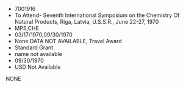 * 7001916
* To Attend- Seventh International Symposium on the Chemistry Of Natural Products, Riga, Latvia,      U.S.S.R., June 22-27, 1970
* MPS,CHE
* 03/17/1970,09/30/1970
* None   DATA NOT AVAILABLE, Travel Award
* Standard Grant
*   name not available
* 09/30/1970
* USD Not Available

NONE